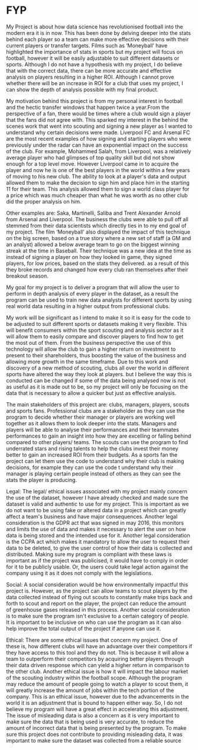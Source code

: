 # FYP
My Project is about how data science has revolutionised football into the modern era it is in now. This has been done by delving deeper into the stats behind each player so a team can make more effective decisions with their current players or transfer targets. Films such as ‘Moneyball’ have highlighted the importance of stats in sports but my project will focus on football, however it will be easily adjustable to suit different datasets or sports. Although I do not have a hypothesis with my project, I do believe that with the correct data, there can be more accurate and effective analysis on players resulting in a higher ROI. Although I cannot prove whether there will be an increase in ROI for a club that uses my project, I can show the depth of analysis possible with my final product.


My motivation behind this project is from my personal interest in football and the hectic transfer windows that happen twice a year.From the perspective of a fan, there would be times where a club would sign a player that the fans did not agree with. This sparked my interest in the behind the scenes work that went into scouting and signing a new player as I wanted to understand why certain decisions were made. Liverpool FC and Arsenal FC are the most recent examples of how signing and starting players who were previously under the radar can have an exponential impact on the success of the club. For example, Mohammed Salah, from Liverpool, was a relatively average player who had glimpses of top quality skill but did not show enough for a top level move. However Liverpool came in to acquire the player and now he is one of the best players in the world within a few years of moving to his new club. The ability to look at a player's data and output allowed them to make the decision to sign him and place him in the starting 11 for their team. This analysis allowed them to sign a world class player for a price which was much cheaper than what he was worth as no other club did the proper analysis on him.


Other examples are: Saka, Martinelli, Saliba and Trent Alexander Arnold from Arsenal and Liverpool. The business the clubs were able to pull off all stemmed from their data scientists which directly ties in to my end goal of my project.
The film ‘Moneyball’ also displayed the impact of this technique on the big screen, based on a true story where a new set of staff (a GM and an analyst) allowed a below average team to go on the biggest winning streak at the time in Baseball. Their technique was a new idea at the time as instead of signing a player on how they looked in game, they signed players, for low prices, based on the stats they delivered. as a result of this they broke records and changed how every club ran themselves after their breakout season.


My goal for my project is to deliver a program that will allow the user to perform in depth analysis of every player in the dataset, as a result the program can be used to train new data analysts for different sports by using real world data resulting in a higher output from professional clubs.


My work will be significant as I intend to make it so it is easy for the code to be adjusted to suit different sports or datasets making it very flexible. This will benefit consumers within the sport scouting and analysis sector as it will allow them to easily compare and discover players to find how to get the most out of them. From the business perspective the use of this technology will allow the club to gain a higher return on investment to present to their shareholders, thus boosting the value of the business and allowing more growth in the same timeframe.
Due to this work and discovery of a new method of scouting, clubs all over the world in different sports have altered the way they look at players. but I believe the way this is conducted can be changed if some   of the data being analysed now is not as useful as it is made out to be, so my project will only be focusing on the data that is necessary to allow a quicker but just as effective analysis.


The main stakeholders of this project are: clubs, managers, players, scouts and sports fans. Professional clubs are a stakeholder as they can use the program to decide whether their manager or players are working well together as it allows them to look deeper into the stats. Managers and players will be able to analyse their performances and their teammates performances to gain an insight into how they are excelling or falling behind compared to other players/ teams. The scouts can use the program to find underrated stars and rising talents to help the clubs invest their money better to gain an increased ROI from their budgets. As a sports fan the project can let them use the code to understand why their club is making decisions, for example they can use the code t understand why their manager is playing certain people instead of others as they can see the stats the player is producing. 


Legal:
The legal/ ethical issues associated with my project mainly concern the use of the dataset, however I have already checked and made sure the dataset is valid and authentic to use for my project. This is important as we do not want to be using fake or altered data in a project which can greatly affect a team's business and have major consequences. Another legal consideration is the GDPR act that was signed in may 2016, this monitors and limits the use of data and makes it necessary to alert the user on how data is being stored and the intended use for it.
Another legal consideration is the CCPA act which makes it mandatory to allow the user to request their data to be deleted, to give the user control of how their data is collected and distributed.
Making sure my program is compliant with these laws is important as if the project was publicised, it would have to comply in order for it to be publicly usable. Or, the users could take legal action against the company using it as it does not comply with the legislations. 


Social:
A social consideration would be how environmentally impactful this project is. However, as the project can allow teams to scout players by the data collected instead of flying out scouts to constantly make trips back and forth to scout and report on the player, the project can reduce the amount of greenhouse gases released in this process.
Another social consideration is to make sure the program isn't exclusive to a certain category of people. It is important to be inclusive on who can use the program as it can also help improve the total output of the project if anyone can use it.


Ethical:
There are some ethical issues that concern my project. One of these is, how different clubs will have an advantage over their competitors if they have access to this tool and they do not. This is because it will allow a team to outperform their competitors by acquiring better players through their data driven response which can yield a higher return in comparison to the other club.
Another ethical issue is how it will impact the labour market of the scouting industry within the football scope. Although the program may reduce the amount of people going to watch a player to scout them, it will greatly increase the amount of jobs within the tech portion of the company. This is an ethical issue, however due to the advancements in the world it is an adjustment that is bound to happen either way. So, I do not believe my program will have a great effect in accelerating this adjustment.
The issue of misleading data is also a concern as it is very important to make sure the data that is being used is very accurate, to reduce the amount of incorrect data that is being presented by the program. To make sure this project does not contribute to providing misleading data, it was important to make sure the dataset was collected from a reliable source

